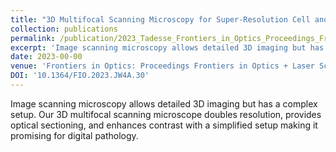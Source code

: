 ```yaml
---
title: "3D Multifocal Scanning Microscopy for Super-Resolution Cell and Tissue Imaging"
collection: publications
permalink: /publication/2023_Tadesse_Frontiers_in_Optics_Proceedings_Frontiers_in_Optics__Laser_Science_2023_FiO_LS_2023
excerpt: 'Image scanning microscopy allows detailed 3D imaging but has a complex setup. Our 3D multifocal scanning microscope doubles resolution, provides optical sectioning, and enhances contrast with a simplified setup making it promising for digital pathology.'
date: 2023-00-00
venue: 'Frontiers in Optics: Proceedings Frontiers in Optics + Laser Science 2023, FiO, LS 2023'
DOI: '10.1364/FIO.2023.JW4A.30'
---
```

Image scanning microscopy allows detailed 3D imaging but has a complex setup. Our 3D multifocal scanning microscope doubles resolution, provides optical sectioning, and enhances contrast with a simplified setup making it promising for digital pathology.
